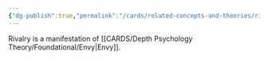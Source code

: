 ```yaml
---
{"dg-publish":true,"permalink":"/cards/related-concepts-and-theories/rival/","created":"2023-01-18T15:00:21.703+01:00","updated":"2023-01-18T15:08:01.483+01:00"}
---
```



Rivalry is a manifestation of [[CARDS/Depth Psychology Theory/Foundational/Envy\|Envy]]. 

